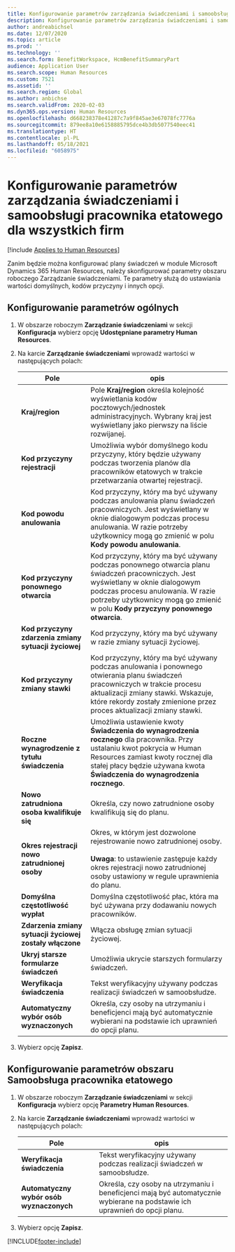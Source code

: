 ```yaml
---
title: Konfigurowanie parametrów zarządzania świadczeniami i samoobsługi pracownika etatowego dla wszystkich firm
description: Konfigurowanie parametrów zarządzania świadczeniami i samoobsługi pracownika etatowego w Microsoft Dynamics 365 Human Resources.
author: andreabichsel
ms.date: 12/07/2020
ms.topic: article
ms.prod: ''
ms.technology: ''
ms.search.form: BenefitWorkspace, HcmBenefitSummaryPart
audience: Application User
ms.search.scope: Human Resources
ms.custom: 7521
ms.assetid: ''
ms.search.region: Global
ms.author: anbichse
ms.search.validFrom: 2020-02-03
ms.dyn365.ops.version: Human Resources
ms.openlocfilehash: d668238378e41287c7a9f845ae3e67078fc7776a
ms.sourcegitcommit: 879ee8a10e6158885795dce4b3db5077540eec41
ms.translationtype: HT
ms.contentlocale: pl-PL
ms.lasthandoff: 05/18/2021
ms.locfileid: "6058975"
---
```

# <a name="set-benefits-management-and-employee-self-service-parameters-for-all-companies"></a>Konfigurowanie parametrów zarządzania świadczeniami i samoobsługi pracownika etatowego dla wszystkich firm

[!include [Applies to Human Resources](../includes/applies-to-hr.md)]

Zanim będzie można konfigurować plany świadczeń w module Microsoft Dynamics 365 Human Resources, należy skonfigurować parametry obszaru roboczego Zarządzanie świadczeniami. Te parametry służą do ustawiania wartości domyślnych, kodów przyczyny i innych opcji. 

## <a name="configure-general-parameters"></a>Konfigurowanie parametrów ogólnych

1. W obszarze roboczym **Zarządzanie świadczeniami** w sekcji **Konfiguracja** wybierz opcję **Udostępniane parametry Human Resources**.

2. Na karcie **Zarządzanie świadczeniami** wprowadź wartości w następujących polach:

   | Pole | opis |
   | --- | --- |
   | **Kraj/region** | Pole **Kraj/region** określa kolejność wyświetlania kodów pocztowych/jednostek administracyjnych. Wybrany kraj jest wyświetlany jako pierwszy na liście rozwijanej. |
   | **Kod przyczyny rejestracji** | Umożliwia wybór domyślnego kodu przyczyny, który będzie używany podczas tworzenia planów dla pracowników etatowych w trakcie przetwarzania otwartej rejestracji. |
   | **Kod powodu anulowania** | Kod przyczyny, który ma być używany podczas anulowania planu świadczeń pracowniczych. Jest wyświetlany w oknie dialogowym podczas procesu anulowania. W razie potrzeby użytkownicy mogą go zmienić w polu **Kody powodu anulowania**. |
   | **Kod przyczyny ponownego otwarcia** | Kod przyczyny, który ma być używany podczas ponownego otwarcia planu świadczeń pracowniczych. Jest wyświetlany w oknie dialogowym podczas procesu anulowania. W razie potrzeby użytkownicy mogą go zmienić w polu **Kody przyczyny ponownego otwarcia**. | 
   | **Kod przyczyny zdarzenia zmiany sytuacji życiowej** | Kod przyczyny, który ma być używany w razie zmiany sytuacji życiowej. |
   | **Kod przyczyny zmiany stawki** | Kod przyczyny, który ma być używany podczas anulowania i ponownego otwierania planu świadczeń pracowniczych w trakcie procesu aktualizacji zmiany stawki. Wskazuje, które rekordy zostały zmienione przez proces aktualizacji zmiany stawki. |
   | **Roczne wynagrodzenie z tytułu świadczenia** | Umożliwia ustawienie kwoty **Świadczenia do wynagrodzenia rocznego** dla pracownika. Przy ustalaniu kwot pokrycia w Human Resources zamiast kwoty rocznej dla stałej płacy będzie używana kwota **Świadczenia do wynagrodzenia rocznego**. |
   | **Nowo zatrudniona osoba kwalifikuje się** | Określa, czy nowo zatrudnione osoby kwalifikują się do planu. |
   | **Okres rejestracji nowo zatrudnionej osoby** | Okres, w którym jest dozwolone rejestrowanie nowo zatrudnionej osoby.</br></br>**Uwaga**: to ustawienie zastępuje każdy okres rejestracji nowo zatrudnionej osoby ustawiony w regule uprawnienia do planu. |
   | **Domyślna częstotliwość wypłat** | Domyślna częstotliwość płac, która ma być używana przy dodawaniu nowych pracowników. |
   | **Zdarzenia zmiany sytuacji życiowej zostały włączone** | Włącza obsługę zmian sytuacji życiowej. |
   | **Ukryj starsze formularze świadczeń** | Umożliwia ukrycie starszych formularzy świadczeń. |
   | **Weryfikacja świadczenia** | Tekst weryfikacyjny używany podczas realizacji świadczeń w samoobsłudze. |
   | **Automatyczny wybór osób wyznaczonych** | Określa, czy osoby na utrzymaniu i beneficjenci mają być automatycznie wybierani na podstawie ich uprawnień do opcji planu. |

3. Wybierz opcję **Zapisz**.

## <a name="configure-employee-self-service-parameters"></a>Konfigurowanie parametrów obszaru Samoobsługa pracownika etatowego

1. W obszarze roboczym **Zarządzanie świadczeniami** w sekcji **Konfiguracja** wybierz opcję **Parametry Human Resources**.

2. Na karcie **Zarządzanie świadczeniami** wprowadź wartości w następujących polach:

   | Pole | opis |
   | --- | --- |
   | **Weryfikacja świadczenia** | Tekst weryfikacyjny używany podczas realizacji świadczeń w samoobsłudze. |
   | **Automatyczny wybór osób wyznaczonych** | Określa, czy osoby na utrzymaniu i beneficjenci mają być automatycznie wybierane na podstawie ich uprawnień do opcji planu. |

3. Wybierz opcję **Zapisz**.




[!INCLUDE[footer-include](../includes/footer-banner.md)]